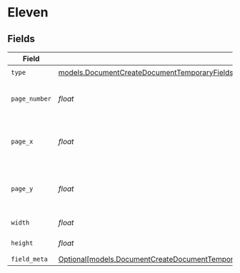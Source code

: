 # Eleven


## Fields

| Field                                                                                                                                                                                                        | Type                                                                                                                                                                                                         | Required                                                                                                                                                                                                     | Description                                                                                                                                                                                                  |
| ------------------------------------------------------------------------------------------------------------------------------------------------------------------------------------------------------------ | ------------------------------------------------------------------------------------------------------------------------------------------------------------------------------------------------------------ | ------------------------------------------------------------------------------------------------------------------------------------------------------------------------------------------------------------ | ------------------------------------------------------------------------------------------------------------------------------------------------------------------------------------------------------------ |
| `type`                                                                                                                                                                                                       | [models.DocumentCreateDocumentTemporaryFieldsDocumentsRequestRequestBodyRecipients11Type](../models/documentcreatedocumenttemporaryfieldsdocumentsrequestrequestbodyrecipients11type.md)                     | :heavy_check_mark:                                                                                                                                                                                           | N/A                                                                                                                                                                                                          |
| `page_number`                                                                                                                                                                                                | *float*                                                                                                                                                                                                      | :heavy_check_mark:                                                                                                                                                                                           | The page number the field will be on.                                                                                                                                                                        |
| `page_x`                                                                                                                                                                                                     | *float*                                                                                                                                                                                                      | :heavy_check_mark:                                                                                                                                                                                           | The X coordinate of where the field will be placed.                                                                                                                                                          |
| `page_y`                                                                                                                                                                                                     | *float*                                                                                                                                                                                                      | :heavy_check_mark:                                                                                                                                                                                           | The Y coordinate of where the field will be placed.                                                                                                                                                          |
| `width`                                                                                                                                                                                                      | *float*                                                                                                                                                                                                      | :heavy_check_mark:                                                                                                                                                                                           | The width of the field.                                                                                                                                                                                      |
| `height`                                                                                                                                                                                                     | *float*                                                                                                                                                                                                      | :heavy_check_mark:                                                                                                                                                                                           | The height of the field.                                                                                                                                                                                     |
| `field_meta`                                                                                                                                                                                                 | [Optional[models.DocumentCreateDocumentTemporaryFieldsDocumentsRequestRequestBodyRecipients11FieldMeta]](../models/documentcreatedocumenttemporaryfieldsdocumentsrequestrequestbodyrecipients11fieldmeta.md) | :heavy_minus_sign:                                                                                                                                                                                           | N/A                                                                                                                                                                                                          |